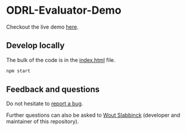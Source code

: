 # ODRL-Evaluator-Demo

Checkout the live demo [here](https://woutslabbinck.github.io/ODRL-Evaluator-Demo/).

## Develop locally

The bulk of the code is in the [index.html](./docs/index.html) file.
```sh
npm start
```

## Feedback and questions

Do not hesitate to [report a bug](https://github.com/woutslabbinck/ODRL-Evaluator-Demo/issues).

Further questions can also be asked to [Wout Slabbinck](mailto:wout.slabbinck@ugent.be) (developer and maintainer of this repository).